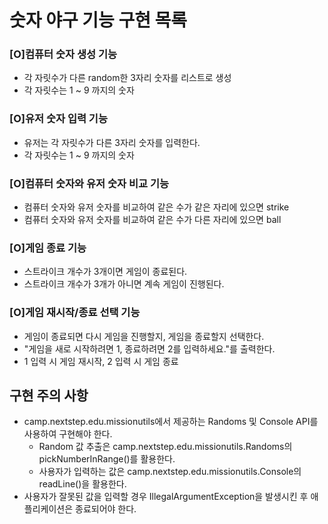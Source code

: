 # 숫자 야구 기능 구현 목록

### [O]컴퓨터 숫자 생성 기능
- 각 자릿수가 다른 random한 3자리 숫자를 리스트로 생성
- 각 자릿수는 1 ~ 9 까지의 숫자
### [O]유저 숫자 입력 기능
- 유저는 각 자릿수가 다른 3자리 숫자를 입력한다.
- 각 자릿수는 1 ~ 9 까지의 숫자
### [O]컴퓨터 숫자와 유저 숫자 비교 기능
- 컴퓨터 숫자와 유저 숫자를 비교하여 같은 수가 같은 자리에 있으면 strike
- 컴퓨터 숫자와 유저 숫자를 비교하여 같은 수가 다른 자리에 있으면 ball
### [O]게임 종료 기능
- 스트라이크 개수가 3개이면 게임이 종료된다.
- 스트라이크 개수가 3개가 아니면 계속 게임이 진행된다.
### [O]게임 재시작/종료 선택 기능
- 게임이 종료되면 다시 게임을 진행할지, 게임을 종료할지 선택한다.
- "게임을 새로 시작하려면 1, 종료하려면 2를 입력하세요."를 출력한다.
- 1 입력 시 게임 재시작, 2 입력 시 게임 종료

## 구현 주의 사항
- camp.nextstep.edu.missionutils에서 제공하는 Randoms 및 Console API를 사용하여 구현해야 한다.
  - Random 값 추출은 camp.nextstep.edu.missionutils.Randoms의 pickNumberInRange()를 활용한다.
  - 사용자가 입력하는 값은 camp.nextstep.edu.missionutils.Console의 readLine()을 활용한다.
- 사용자가 잘못된 값을 입력할 경우 IllegalArgumentException을 발생시킨 후 애플리케이션은 종료되어야 한다.